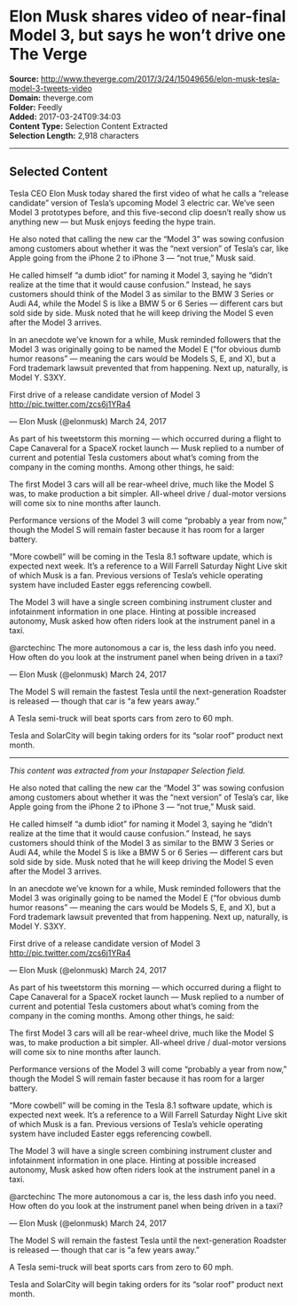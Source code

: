 # Elon Musk shares video of near-final Model 3, but says he won’t drive one The Verge

**Source:** http://www.theverge.com/2017/3/24/15049656/elon-musk-tesla-model-3-tweets-video  
**Domain:** theverge.com  
**Folder:** Feedly  
**Added:** 2017-03-24T09:34:03  
**Content Type:** Selection Content Extracted  
**Selection Length:** 2,918 characters  


---

## Selected Content

Tesla CEO Elon Musk today shared the first video of what he calls a “release candidate” version of Tesla’s upcoming Model 3 electric car. We’ve seen Model 3 prototypes before, and this five-second clip doesn’t really show us anything new — but Musk enjoys feeding the hype train.

He also noted that calling the new car the “Model 3” was sowing confusion among customers about whether it was the “next version” of Tesla’s car, like Apple going from the iPhone 2 to iPhone 3 — “not true,” Musk said.

He called himself “a dumb idiot” for naming it Model 3, saying he “didn’t realize at the time that it would cause confusion.” Instead, he says customers should think of the Model 3 as similar to the BMW 3 Series or Audi A4, while the Model S is like a BMW 5 or 6 Series — different cars but sold side by side. Musk noted that he will keep driving the Model S even after the Model 3 arrives.

In an anecdote we’ve known for a while, Musk reminded followers that the Model 3 was originally going to be named the Model E (“for obvious dumb humor reasons” — meaning the cars would be Models S, E, and X), but a Ford trademark lawsuit prevented that from happening. Next up, naturally, is Model Y. S3XY.

First drive of a release candidate version of Model 3 http://pic.twitter.com/zcs6j1YRa4

— Elon Musk (@elonmusk) March 24, 2017

As part of his tweetstorm this morning — which occurred during a flight to Cape Canaveral for a SpaceX rocket launch — Musk replied to a number of current and potential Tesla customers about what’s coming from the company in the coming months. Among other things, he said:

The first Model 3 cars will all be rear-wheel drive, much like the Model S was, to make production a bit simpler. All-wheel drive / dual-motor versions will come six to nine months after launch.

Performance versions of the Model 3 will come “probably a year from now,” though the Model S will remain faster because it has room for a larger battery.

“More cowbell” will be coming in the Tesla 8.1 software update, which is expected next week. It’s a reference to a Will Farrell Saturday Night Live skit of which Musk is a fan. Previous versions of Tesla’s vehicle operating system have included Easter eggs referencing cowbell.

The Model 3 will have a single screen combining instrument cluster and infotainment information in one place. Hinting at possible increased autonomy, Musk asked how often riders look at the instrument panel in a taxi.

@arctechinc The more autonomous a car is, the less dash info you need. How often do you look at the instrument panel when being driven in a taxi?

— Elon Musk (@elonmusk) March 24, 2017

The Model S will remain the fastest Tesla until the next-generation Roadster is released — though that car is “a few years away.”

A Tesla semi-truck will beat sports cars from zero to 60 mph.

Tesla and SolarCity will begin taking orders for its “solar roof” product next month.

---

*This content was extracted from your Instapaper Selection field.*

He also noted that calling the new car the “Model 3” was sowing confusion among customers about whether it was the “next version” of Tesla’s car, like Apple going from the iPhone 2 to iPhone 3 — “not true,” Musk said.

He called himself “a dumb idiot” for naming it Model 3, saying he “didn’t realize at the time that it would cause confusion.” Instead, he says customers should think of the Model 3 as similar to the BMW 3 Series or Audi A4, while the Model S is like a BMW 5 or 6 Series — different cars but sold side by side. Musk noted that he will keep driving the Model S even after the Model 3 arrives.

In an anecdote we’ve known for a while, Musk reminded followers that the Model 3 was originally going to be named the Model E (“for obvious dumb humor reasons” — meaning the cars would be Models S, E, and X), but a Ford trademark lawsuit prevented that from happening. Next up, naturally, is Model Y. S3XY.

First drive of a release candidate version of Model 3 http://pic.twitter.com/zcs6j1YRa4

— Elon Musk (@elonmusk) March 24, 2017

As part of his tweetstorm this morning — which occurred during a flight to Cape Canaveral for a SpaceX rocket launch — Musk replied to a number of current and potential Tesla customers about what’s coming from the company in the coming months. Among other things, he said:

The first Model 3 cars will all be rear-wheel drive, much like the Model S was, to make production a bit simpler. All-wheel drive / dual-motor versions will come six to nine months after launch.

Performance versions of the Model 3 will come “probably a year from now,” though the Model S will remain faster because it has room for a larger battery.

“More cowbell” will be coming in the Tesla 8.1 software update, which is expected next week. It’s a reference to a Will Farrell Saturday Night Live skit of which Musk is a fan. Previous versions of Tesla’s vehicle operating system have included Easter eggs referencing cowbell.

The Model 3 will have a single screen combining instrument cluster and infotainment information in one place. Hinting at possible increased autonomy, Musk asked how often riders look at the instrument panel in a taxi.

@arctechinc The more autonomous a car is, the less dash info you need. How often do you look at the instrument panel when being driven in a taxi?

— Elon Musk (@elonmusk) March 24, 2017

The Model S will remain the fastest Tesla until the next-generation Roadster is released — though that car is “a few years away.”

A Tesla semi-truck will beat sports cars from zero to 60 mph.

Tesla and SolarCity will begin taking orders for its “solar roof” product next month.
